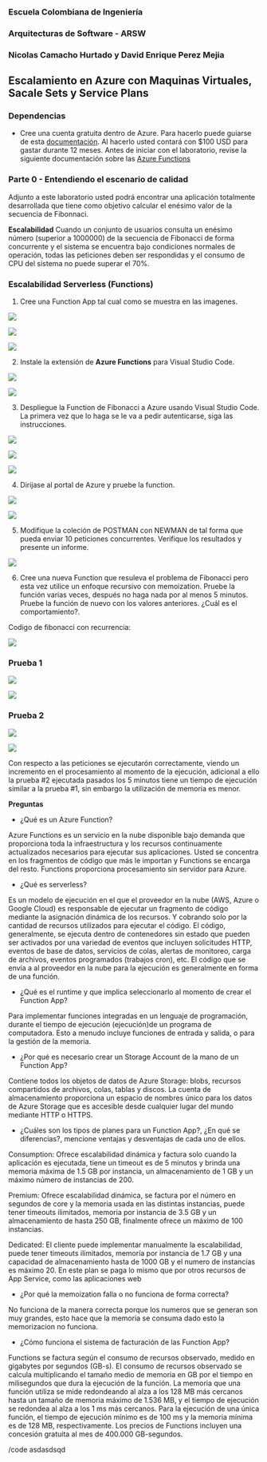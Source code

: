 ### Escuela Colombiana de Ingeniería
### Arquitecturas de Software - ARSW
### Nicolas Camacho Hurtado y David Enrique Perez Mejia

## Escalamiento en Azure con Maquinas Virtuales, Sacale Sets y Service Plans

### Dependencias
* Cree una cuenta gratuita dentro de Azure. Para hacerlo puede guiarse de esta [documentación](https://azure.microsoft.com/es-es/free/students/). Al hacerlo usted contará con $100 USD para gastar durante 12 meses.
Antes de iniciar con el laboratorio, revise la siguiente documentación sobre las [Azure Functions](https://www.c-sharpcorner.com/article/an-overview-of-azure-functions/)

### Parte 0 - Entendiendo el escenario de calidad

Adjunto a este laboratorio usted podrá encontrar una aplicación totalmente desarrollada que tiene como objetivo calcular el enésimo valor de la secuencia de Fibonnaci.

**Escalabilidad**
Cuando un conjunto de usuarios consulta un enésimo número (superior a 1000000) de la secuencia de Fibonacci de forma concurrente y el sistema se encuentra bajo condiciones normales de operación, todas las peticiones deben ser respondidas y el consumo de CPU del sistema no puede superar el 70%.

### Escalabilidad Serverless (Functions)

1. Cree una Function App tal cual como se muestra en las  imagenes.

![](images/part3/part3-function-config.png)

![](images/part3/part3-function-configii.png)

![](img/punto1.PNG)

2. Instale la extensión de **Azure Functions** para Visual Studio Code.

![](images/part3/part3-install-extension.png)

![](img/punto2.PNG)


3. Despliegue la Function de Fibonacci a Azure usando Visual Studio Code. La primera vez que lo haga se le va a pedir autenticarse, siga las instrucciones.

![](images/part3/part3-deploy-function-1.png)

![](images/part3/part3-deploy-function-2.png)

![](img/punto3.png)

4. Dirijase al portal de Azure y pruebe la function.

![](images/part3/part3-test-function.png)

![](img/punto4.png)


5. Modifique la coleción de POSTMAN con NEWMAN de tal forma que pueda enviar 10 peticiones concurrentes. Verifique los resultados y presente un informe.

![](img/newman.png)

6. Cree una nueva Function que resuleva el problema de Fibonacci pero esta vez utilice un enfoque recursivo con memoization. Pruebe la función varias veces, después no haga nada por al menos 5 minutos. Pruebe la función de nuevo con los valores anteriores. ¿Cuál es el comportamiento?.

Codigo de fibonacci con recurrencia:

![](img/codigo.png)


### Prueba 1

![](img/punto6-1.png)

![](img/punto6-11.png)

### Prueba 2

![](img/punto6-2.png)

![](img/punto6-22.png)

Con respecto a las peticiones se ejecutarón correctamente, viendo un incremento en el procesamiento al momento de la ejecución, adicional a ello la prueba #2 ejecutada pasados los 5 minutos tiene un tiempo de ejecución similar a la prueba #1, sin embargo la utilización de memoria es menor.

**Preguntas**

* ¿Qué es un Azure Function?

Azure Functions es un servicio en la nube disponible bajo demanda que proporciona toda la infraestructura y los recursos continuamente actualizados necesarios para ejecutar sus aplicaciones. Usted se concentra en los fragmentos de código que más le importan y Functions se encarga del resto. Functions proporciona procesamiento sin servidor para Azure.

* ¿Qué es serverless?

Es un modelo de ejecución en el que el proveedor en la nube (AWS, Azure o Google Cloud) es responsable de ejecutar un fragmento de código mediante la asignación dinámica de los recursos. Y cobrando solo por la cantidad de recursos utilizados para ejecutar el código. El código, generalmente, se ejecuta dentro de contenedores sin estado que pueden ser activados por una variedad de eventos que incluyen solicitudes HTTP, eventos de base de datos, servicios de colas, alertas de monitoreo, carga de archivos, eventos programados (trabajos cron), etc. El código que se envía a al proveedor en la nube para la ejecución es generalmente en forma de una función.

* ¿Qué es el runtime y que implica seleccionarlo al momento de crear el Function App?

Para implementar funciones integradas en un lenguaje de programación, durante el tiempo de ejecución (ejecución)de un programa de computadora. Esto a menudo incluye funciones de entrada y salida, o para la gestión de la memoria.

* ¿Por qué es necesario crear un Storage Account de la mano de un Function App?

Contiene todos los objetos de datos de Azure Storage: blobs, recursos compartidos de archivos, colas, tablas y discos. La cuenta de almacenamiento proporciona un espacio de nombres único para los datos de Azure Storage que es accesible desde cualquier lugar del mundo mediante HTTP o HTTPS.

* ¿Cuáles son los tipos de planes para un Function App?, ¿En qué se diferencias?, mencione ventajas y desventajas de cada uno de ellos.

Consumption: Ofrece escalabilidad dinámica y factura solo cuando la aplicación es ejecutada, tiene un timeout es de 5 minutos y brinda una memoria máxima de 1.5 GB por instancia, un almacenamiento de 1 GB y un máximo número de instancias de 200.

Premium: Ofrece escalabilidad dinámica, se factura por el número en segundos de core y la memoria usada en las distintas instancias, puede tener timeouts ilimitados, memoria por instancia de 3.5 GB y un almacenamiento de hasta 250 GB, finalmente ofrece un máximo de 100 instancias.

Dedicated: El cliente puede implementar manualmente la escalabilidad, puede tener timeouts ilimitados, memoría por instancia de 1.7 GB y una capacidad de almacenamiento hasta de 1000 GB y el numero de instancias es máximo 20. En este plan se paga lo mismo que por otros recursos de App Service, como las aplicaciones web


* ¿Por qué la memoization falla o no funciona de forma correcta?

No funciona de la manera correcta porque los numeros que se generan son muy grandes, esto hace que la memoria se consuma dado esto la memorizacion no funciona.

* ¿Cómo funciona el sistema de facturación de las Function App?

Functions se factura según el consumo de recursos observado, medido en gigabytes por segundos (GB-s). El consumo de recursos observado se calcula multiplicando el tamaño medio de memoria en GB por el tiempo en milisegundos que dura la ejecución de la función. La memoria que una función utiliza se mide redondeando al alza a los 128 MB más cercanos hasta un tamaño de memoria máximo de 1.536 MB, y el tiempo de ejecución se redondea al alza a los 1 ms más cercanos. Para la ejecución de una única función, el tiempo de ejecución mínimo es de 100 ms y la memoria mínima es de 128 MB, respectivamente. Los precios de Functions incluyen una concesión gratuita al mes de 400.000 GB-segundos.


/code asdasdsqd
